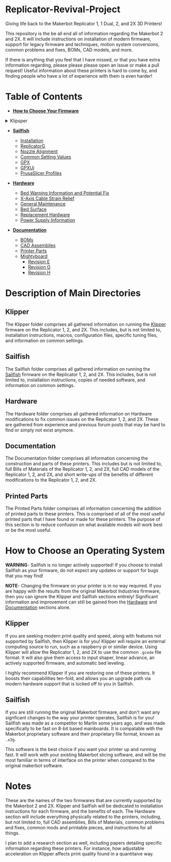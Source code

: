 # Replicator-Revival-Project
Giving life back to the Makerbot Replicator 1, 1 Dual, 2, and 2X 3D Printers!

This repository is the be all end all of information regarding the Makerbot 2 and 2X.
It will include instructions on installation of modern firmware, support for legacy
firmware and techniques, motion system conversions, common problems and fixes, BOMs,
CAD models, and more.

If there is anything that you feel that I have missed, or that you have extra information
regarding, please please please open an issue or make a pull request! Useful information
about these printers is hard to come by, and finding people who have a lot of experience 
with them is even harder!

# Table of Contents
- **[How to Choose Your Firmware](#how-to-choose-an-operating-system)**

<details><summary>Klipsper</summary>
<p>

- [Installation](Klipper/README.md#installation)
- [Configs](Klipper/README.md#configs)
- [Macros](Klipper/README.md#macros)
- [Nevermore Filter](Klipper/README.md#nevermore-filter)
- [Nozzle Alignment for 2X](Klipper/README.md#nozzle-alignment)
- [Common Setting Values]()
- [PrusaSlicer Profiles](Klipper/PrusaSlicer_Profiles)

</p>
</details>

- **[Sailfish](#sailfish)**
    - [Installation](Sailfish/README.md#installation)
    - [ReplicatorG](Sailfish/ReplicatorG)
    - [Nozzle Alignment]()
    - [Common Setting Values]()
    - [GPX](Sailfish/GPX)
    - [GPXUi](Sailfish/GPXUi)
    - [PrusaSlicer Profiles](Sailfish/PrusaSlicer_Profiles)

- **[Hardware](#hardware)**
    - [Bed Warping Information and Potential Fix](Hardware/README.md#bed-fixes)
    - [X-Axis Cable Strain Relief](Hardware/README.md#x-axis-cable-strain-relief)
    - [General Maintenance]()
    - [Bed Surface]()
    - [Replacement Hardware]()
    - [Power Supply Information]()

- **[Documentation](#documentation)**
    - [BOMs](Documentation/BOMs)
    - [CAD Assembiles](Documentation/CAD_Assemblies)
    - [Printer Parts](Documentation/Printer_Parts)
    - [Mightyboard](Documentation/Mightyboard)
        - [Revision E](https://github.com/Sgail7/Replicator-Revival-Project/tree/main/Documentation/Mightyboard/Revision%20E)
        - [Revision G](https://github.com/Sgail7/Replicator-Revival-Project/tree/main/Documentation/Mightyboard/Revision%20G)
        - [Revision H](https://github.com/Sgail7/Replicator-Revival-Project/tree/main/Documentation/Mightyboard/Revision%20H)

# Description of Main Directories

## Klipper
The Klipper folder comprises all gathered information on running the [Klipper](https://github.com/Klipper3d/klipper) firmware on the Replicator
1, 2, and 2X. This includes, but is not limited to, installation instructions, macros, configuration files, specific tuning files, and information on common settings.

## Sailfish
The Sailfish folder comprises all gathered information on running the [Sailfish](https://github.com/SaschaKP/Sailfish-MightyBoardFirmware/releases/tag/7.10.12) firmware on the Replicator 1, 2, and 2X. This includes, but is not limited to, installation instructions, copies of needed software, and information on common settings.

## Hardware
The Hardware folder comprises all gathered information on Hardware modifications to fix common issues on
the Replicator 1, 2, and 2X. These are gathered from experience and previous forum posts that may be hard to find or simply
not exist anymore.

## Documentation
The Documentation folder comprises all information concerning the construction and parts of these printers. This includes
but is not limited to, full Bills of Materials of the Replicator 1, 2, and 2X, full CAD models of the Replicator 1, 2, and 2X,
and short write-ups of the benefits of different modifications to the Replicator 1, 2, and 2X.

## Printed Parts
The Printed Parts folder comprises all information concerning the addition of printed parts to these printers. This is comprised of all of the most useful printed parts that I have found or made for these printers. The purpose of this section is to reduce confusion on what available models will work best or be the most useful.

# How to Choose an Operating System

**WARNING**- Sailfish is no longer actively supported! If you choose to install Sailfish as your firmware, do not expect any updates or support for bugs that you may find!

**NOTE**- Changing the firmware on your printer is in no way required. If you are happy with the results from the original Makerbot Industries firmware, then you can ignore the Klipper and Sailfish sections entirely! Significant information and improvement can still be gained from the [Hardware](Hardware/README.md) and [Documentation](Documentation/README.md) sections alone.

## Klipper
If you are seeking modern print quality and speed, along with features not supported by Sailfish, then
Klipper is for you! Klipper will require an external computing source to run, such as a raspberry pi or
similar device. Using Klipper will allow the Replicator 1, 2, and 2X to use the common `.gcode` file format.
It will also give them access to input shaper, linear advance, an actively supported firmware, and automatic bed leveling.

I highly recommend Klipper if you are restoring one of these printers. It boosts their capabilities ten-fold,
and allows you an upgrade path via modern hardware support that is locked off to you in Sailfish.

## Sailfish
If you are still running the original Makerbot firmware, and don't want any signficant changes to the way your printer operates, Sailfish is for you! Sailfish was made as a competitor to Marlin some years ago, and was made specifically to be fast on 8-bit based mainboards. It is compatable with the Makerbot proprietary software and their proprietary file format, known as `.x3g`.

This software is the best choice if you want your printer up and running fast. It will work with your existing 
Makerbot slicing software, and will be the most familiar in terms of interface on the printer when compared
to the original makerbot software.

# Notes
These are the names
of the two firmwares that are currently supported by the Makerbot 2 and 2X. Klipper and Sailfish will be 
dedicated to installation instructions for each firmware, and the benefits of each. The Hardware section
will include everything physically related to the printers, including, but not limited to, full CAD assemblies,
Bills of Materials, common problems and fixes, common mods and printable pieces, and instructions for all
things.

I plan to add a research section as well, including papers detailing specific information regarding these
printers. For instance, how adjustable acceleration on Klipper affects print quality found in a quantitaive
way.
